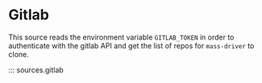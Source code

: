 # Gitlab

This source reads the environment variable `GITLAB_TOKEN` in order to authenticate with the gitlab API and get the list
of repos for `mass-driver` to clone. 

::: sources.gitlab
